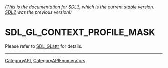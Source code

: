###### (This is the documentation for SDL3, which is the current stable version. [SDL2](https://wiki.libsdl.org/SDL2/) was the previous version!)
# SDL_GL_CONTEXT_PROFILE_MASK

Please refer to [SDL_GLattr](SDL_GLattr) for details.

----
[CategoryAPI](CategoryAPI), [CategoryAPIEnumerators](CategoryAPIEnumerators)

